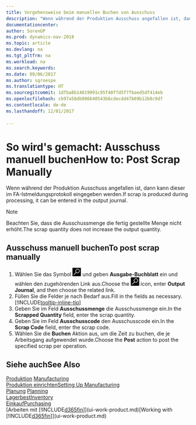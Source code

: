 ```yaml
---
title: Vorgehensweise beim manuellen Buchen von Ausschuss
description: "Wenn während der Produktion Ausschuss angefallen ist, dann kann dieser im FA-Istmeldungsprotokoll eingegeben werden. Beachten Sie, dass die Ausschussmenge die fertig gestellte Menge nicht erhöht."
documentationcenter: 
author: SorenGP
ms.prod: dynamics-nav-2018
ms.topic: article
ms.devlang: na
ms.tgt_pltfrm: na
ms.workload: na
ms.search.keywords: 
ms.date: 09/06/2017
ms.author: sgroespe
ms.translationtype: HT
ms.sourcegitcommit: 1dfba8b14019991c95f40ffd5f7fbaed5df414eb
ms.openlocfilehash: cb97a58db906640543b6cdecdd47b69b12b8c9df
ms.contentlocale: de-de
ms.lasthandoff: 12/01/2017

---
```

# <a name="how-to-post-scrap-manually"></a><span data-ttu-id="028a0-104">So wird's gemacht: Ausschuss manuell buchen</span><span class="sxs-lookup"><span data-stu-id="028a0-104">How to: Post Scrap Manually</span></span>
<span data-ttu-id="028a0-105">Wenn während der Produktion Ausschuss angefallen ist, dann kann dieser im FA-Istmeldungsprotokoll eingegeben werden.</span><span class="sxs-lookup"><span data-stu-id="028a0-105">If scrap is produced during processing, it can be entered in the output journal.</span></span> 

> [!NOTE]
> <span data-ttu-id="028a0-106">Beachten Sie, dass die Ausschussmenge die fertig gestellte Menge nicht erhöht.</span><span class="sxs-lookup"><span data-stu-id="028a0-106">The scrap quantity does not increase the output quantity.</span></span>  

## <a name="to-post-scrap-manually"></a><span data-ttu-id="028a0-107">Ausschuss manuell buchen</span><span class="sxs-lookup"><span data-stu-id="028a0-107">To post scrap manually</span></span>  
1. <span data-ttu-id="028a0-108">Wählen Sie das Symbol ![Nach Seite oder Bericht suchen](media/ui-search/search_small.png "Nach Seite oder Bericht suchen") und geben **Ausgabe-Buchblatt** ein und wählen den zugehörenden Link aus.</span><span class="sxs-lookup"><span data-stu-id="028a0-108">Choose the ![Search for Page or Report](media/ui-search/search_small.png "Search for Page or Report icon") icon, enter **Output Journal**, and then choose the related link.</span></span>  
2. <span data-ttu-id="028a0-109">Füllen Sie die Felder je nach Bedarf aus.</span><span class="sxs-lookup"><span data-stu-id="028a0-109">Fill in the fields as necessary.</span></span> [!INCLUDE[tooltip-inline-tip](includes/tooltip-inline-tip_md.md)]  
3. <span data-ttu-id="028a0-110">Geben Sie im Feld **Ausschussmenge** die Ausschussmenge ein.</span><span class="sxs-lookup"><span data-stu-id="028a0-110">In the **Scrapped Quantity** field, enter the scrap quantity.</span></span>  
4. <span data-ttu-id="028a0-111">Geben Sie im Feld **Ausschusscode** den Ausschusscode ein.</span><span class="sxs-lookup"><span data-stu-id="028a0-111">In the **Scrap Code** field, enter the scrap code.</span></span>  
5. <span data-ttu-id="028a0-112">Wählen Sie die **Buchen** Aktion aus, um die Zeit zu buchen, die je Arbeitsgang aufgewendet wurde.</span><span class="sxs-lookup"><span data-stu-id="028a0-112">Choose the **Post** action to post the specified scrap per operation.</span></span>  

## <a name="see-also"></a><span data-ttu-id="028a0-113">Siehe auch</span><span class="sxs-lookup"><span data-stu-id="028a0-113">See Also</span></span>  
<span data-ttu-id="028a0-114">[Produktion](production-manage-manufacturing.md)  </span><span class="sxs-lookup"><span data-stu-id="028a0-114">[Manufacturing](production-manage-manufacturing.md)  </span></span>  
[<span data-ttu-id="028a0-115">Produktion einrichten</span><span class="sxs-lookup"><span data-stu-id="028a0-115">Setting Up Manufacturing</span></span>](production-configure-production-processes.md)  
<span data-ttu-id="028a0-116">[Planung](production-planning.md)    </span><span class="sxs-lookup"><span data-stu-id="028a0-116">[Planning](production-planning.md)    </span></span>  
[<span data-ttu-id="028a0-117">Lagerbest</span><span class="sxs-lookup"><span data-stu-id="028a0-117">Inventory</span></span>](inventory-manage-inventory.md)  
[<span data-ttu-id="028a0-118">Einkauf</span><span class="sxs-lookup"><span data-stu-id="028a0-118">Purchasing</span></span>](purchasing-manage-purchasing.md)  
<span data-ttu-id="028a0-119">[Arbeiten mit [!INCLUDE[d365fin](includes/d365fin_md.md)]](ui-work-product.md)</span><span class="sxs-lookup"><span data-stu-id="028a0-119">[Working with [!INCLUDE[d365fin](includes/d365fin_md.md)]](ui-work-product.md)</span></span>

